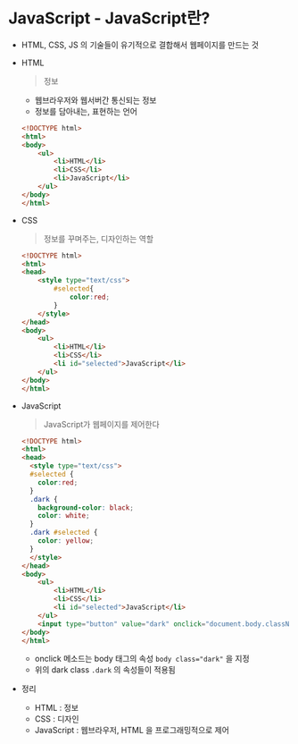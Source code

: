 # JavaScript - JavaScript란?

- HTML, CSS, JS 의 기술들이 유기적으로 결합해서 웹페이지를 만드는 것

- HTML

  > 정보

  - 웹브라우저와 웹서버간 통신되는 정보
  - 정보를 담아내는, 표현하는 언어

  ```html
  <!DOCTYPE html>
  <html>
  <body>
      <ul>
          <li>HTML</li>
          <li>CSS</li>
          <li>JavaScript</li>
      </ul>
  </body>
  </html>
  ```

- CSS

  > 정보를 꾸며주는, 디자인하는 역할

  ```html
  <!DOCTYPE html>
  <html>
  <head>
      <style type="text/css">
          #selected{
              color:red;
          }
      </style>
  </head>
  <body>
      <ul>
          <li>HTML</li>
          <li>CSS</li>
          <li id="selected">JavaScript</li>
      </ul>
  </body>
  </html>
  ```

- JavaScript

  > JavaScript가 웹페이지를 제어한다

  ```html
  <!DOCTYPE html>
  <html>
  <head>
    <style type="text/css">
    #selected {
      color:red;
    }
    .dark {
      background-color: black;
      color: white;
    }
    .dark #selected {
      color: yellow;
    }
    </style>
  </head>
  <body>
      <ul>
          <li>HTML</li>
          <li>CSS</li>
          <li id="selected">JavaScript</li>
      </ul>
      <input type="button" value="dark" onclick="document.body.className ='dark';" />
  </body>
  </html>
  ```

  - onclick 메소드는 body 태그의 속성 `body class="dark"` 을 지정
  - 위의 dark class `.dark` 의 속성들이 적용됨

- 정리

  - HTML : 정보
  - CSS : 디자인
  - JavaScript : 웹브라우저, HTML 을 프로그래밍적으로 제어